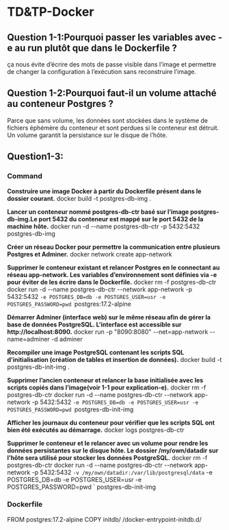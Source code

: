 # TD&TP-Docker
## Question 1-1:Pourquoi passer les variables avec -e au run plutôt que dans le Dockerfile ?
ça nous évite d’écrire des mots de passe visible dans l’image  et permettre de changer la configuration à l’exécution sans reconstruire l’image.
## Question 1-2:Pourquoi faut-il un volume attaché au conteneur Postgres ?
Parce que sans volume, les données sont stockées dans le système de fichiers éphémère du conteneur et sont perdues si le conteneur est détruit. Un volume garantit la persistance sur le disque de l’hôte.
## Question1-3:
### Command
**Construire une image Docker à partir du Dockerfile présent dans le dossier courant.**
docker build -t postgres-db-img .

**Lancer un conteneur nommé postgres-db-ctr basé sur l’image postgres-db-img.Le port 5432 du conteneur est mappé sur le port 5432 de la machine hôte.**
docker run -d --name postgres-db-ctr -p 5432:5432 postgres-db-img

**Créer un réseau Docker pour permettre la communication entre plusieurs Postgres et Adminer.**
docker network create app-network

**Supprimer le conteneur existant et relancer Postgres en le connectant au réseau app-network.
Les variables d’environnement sont définies via -e pour éviter de les écrire dans le Dockerfile.**
docker rm -f postgres-db-ctr
docker run -d --name postgres-db-ctr --network app-network -p 5432:5432 `-e POSTGRES_DB=db -e POSTGRES_USER=usr -e POSTGRES_PASSWORD=pwd `postgres:17.2-alpine

**Démarrer Adminer (interface web) sur le même réseau afin de gérer la base de données PostgreSQL.
L’interface est accessible sur http://localhost:8090.**
docker run -p "8090:8080" --net=app-network --name=adminer -d adminer

**Recompiler une image PostgreSQL contenant les scripts SQL d’initialisation (création de tables et insertion de données).**
docker build -t postgres-db-init-img .

**Supprimer l’ancien conteneur et relancer la base initialisée avec les scripts copiés dans l’image(voir 1-1 pour explication-e).**
docker rm -f postgres-db-ctr 
docker run -d --name postgres-db-ctr --network app-network -p 5432:5432 `-e POSTGRES_DB=db -e POSTGRES_USER=usr -e POSTGRES_PASSWORD=pwd `postgres-db-init-img

**Afficher les journaux du conteneur pour vérifier que les scripts SQL ont bien été exécutés au démarrage.**
docker logs postgres-db-ctr

**Supprimer le conteneur et le relancer avec un volume pour rendre les données persistantes sur le disque hôte.
Le dossier /my/own/datadir sur l’hôte sera utilisé pour stocker les données PostgreSQL.**
docker rm -f postgres-db-ctr
docker run -d --name postgres-db-ctr --network app-network -p 5432:5432 `
  -v /my/own/datadir:/var/lib/postgresql/data `
  -e POSTGRES_DB=db -e POSTGRES_USER=usr -e POSTGRES_PASSWORD=pwd `
  postgres-db-init-img


### Dockerfile
FROM postgres:17.2-alpine
COPY initdb/ /docker-entrypoint-initdb.d/
